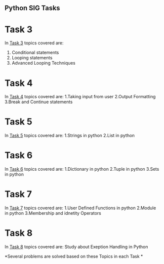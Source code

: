 ## Python SIG Tasks

# Task 3
In [Task 3](Task3.py) topics covered are: 
1. Conditional statements 
2. Looping statements 
3. Advanced Looping Techniques

# Task 4
In [Task 4](Task4.py) topics covered are: 
1.Taking input from user 
2.Output Formatting
3.Break and Continue statements

# Task 5
In [Task 5](Task5.py) topics covered are:
1.Strings in python
2.List in python

# Task 6
In [Task 6](Task6.py) topics covered are:
1.Dictionary in python
2.Tuple in python
3.Sets in python

# Task 7
In [Task 7](Task7.py) topics covered are:
1.User Defined Functions in python
2.Module in python
3.Membership and idnetity Operators

# Task 8
In [Task 8](Task8.py) topics covered are:
Study about Exeption Handling in Python 


*Several problems are solved based on these Topics in each Task *
